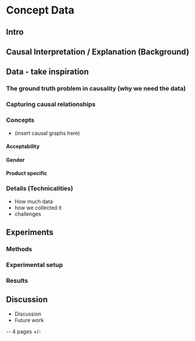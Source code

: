 # Concept Data

## Intro

## Causal Interpretation / Explanation (Background)

## Data - take inspiration 

### The ground truth problem in causality (why we need the data)

### Capturing causal relationships

### Concepts
* (insert causal graphs here)
#### Acceptability
#### Gender
#### Product specific
#### 

### Details (Technicalities)
* How much data
* how we collected it
* challenges

## Experiments

### Methods

### Experimental setup

### Results

## Discussion 

* Discussion
* Future work

-- 4 pages +/-
